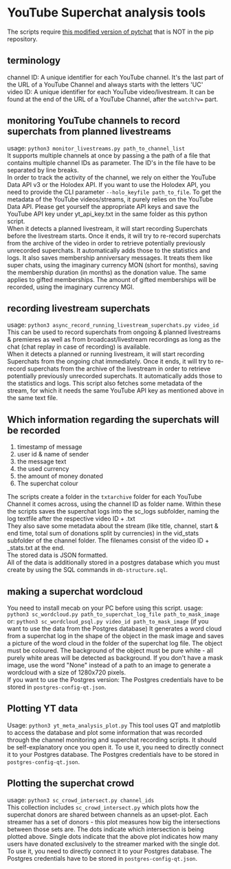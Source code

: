 # YouTube Superchat analysis tools
The scripts require [this modified version of pytchat](https://github.com/KaitoCross/pytchat) that is NOT in the pip repository.

## terminology
channel ID: A unique identifier for each YouTube channel. It's the last part of the URL of a YouTube Channel and always starts with the letters 'UC'  
video ID: A unique identifier for each YouTube video/livestream. It can be found at the end of the URL of a YouTube Channel, after the `watch?v=` part.

## monitoring YouTube channels to record superchats from planned livestreams
usage: `python3 monitor_livestreams.py path_to_channel_list`  
It supports multiple channels at once by passing a the path of a file that contains multiple channel IDs as parameter. The ID's in the file have to be separated by line breaks.  
In order to track the activity of the channel, we rely on either the YouTube Data API v3 or the Holodex API. If you want to use the Holodex API, you need to provide the CLI parameter `--holo_keyfile path_to_file`. To get the metadata of the YouTube videos/streams, it purely relies on the YouTube Data API. Please get yourself the appropriate API keys and save the YouTube API key under yt_api_key.txt in the same folder as this python script.  
When it detects a planned livestream, it will start recording Superchats before the livestream starts. Once it ends, it will try to re-record superchats from the archive of the video in order to retrieve potentially previously unrecorded superchats. It automatically adds those to the statistics and logs.
It also saves membership anniversary messages. It treats them like super chats, using the imaginary currency MON (short for months), saving the membership duration (in months) as the donation value. The same applies to gifted memberships. The amount of gifted memberships will be recorded, using the imaginary currency MGI.

## recording livestream superchats
usage: `python3 async_record_running_livestream_superchats.py video_id`  
This can be used to record superchats from ongoing & planned livestreams & premieres as well as from broadcast/livestream recordings as long as the chat (chat replay in case of recording) is available.  
When it detects a planned or running livestream, it will start recording Superchats from the ongoing chat immediately. Once it ends, it will try to re-record superchats from the archive of the livestream in order to retrieve potentially previously unrecorded superchats. It automatically adds those to the statistics and logs.
This script also fetches some metadata of the stream, for which it needs the same YouTube API key as mentioned above in the same text file.  

## Which information regarding the superchats will be recorded
1. timestamp of message
2. user id & name of sender
3. the message text
4. the used currency
5. the amount of money donated
6. The superchat colour

The scripts create a folder in the `txtarchive` folder for each YouTube Channel it comes across, using the channel ID as folder name. Within these the scripts saves the superchat logs into the sc_logs subfolder, naming the log textfile after the respective video ID + .txt  
They also save some metadata about the stream (like title, channel, start & end time, total sum of donations split by currencies) in the vid_stats subfolder of the channel folder. The filenames consist of the video ID + _stats.txt at the end.  
The stored data is JSON formatted.  
All of the data is additionally stored in a postgres database which you must create by using the SQL commands in `db-structure.sql`.  

## making a superchat wordcloud
You need to install mecab on your PC before using this script.
usage: `python3 sc_wordcloud.py path_to_superchat_log_file path_to_mask_image`  
or: `python3 sc_wordcloud_psql.py video_id path_to_mask_image` (if you want to use the data from the Postgres database)
It generates a word cloud from a superchat log in the shape of the object in the mask image and saves a picture of the word cloud in the folder of the superchat log file. The object must be coloured. The background of the object must be pure white - all purely white areas will be detected as background. If you don't have a mask image, use the word "None" instead of a path to an image to generate a wordcloud with a size of 1280x720 pixels.  
If you want to use the Postgres version: The Postgres credentials have to be stored in `postgres-config-qt.json`.

## Plotting YT data
Usage: `python3 yt_meta_analysis_plot.py`
This tool uses QT and matplotlib to access the database and plot some information that was recorded through the channel monitoring and superchat recording scripts. It should be self-explanatory once you open it. To use it, you need to directly connect it to your Postgres database. The Postgres credentials have to be stored in `postgres-config-qt.json`.

## Plotting the superchat crowd
usage: `python3 sc_crowd_intersect.py channel_ids`  
This collection includes `sc_crowd_intersect.py` which plots how the superchat donors are shared between channels as an upset-plot. Each streamer has a set of donors - this plot measures how big the intersections between those sets are. The dots indicate which intersection is being plotted above. Single dots indicate that the above plot indicates how many users have donated exclusively to the streamer marked with the single dot. To use it, you need to directly connect it to your Postgres database. The Postgres credentials have to be stored in `postgres-config-qt.json`.
